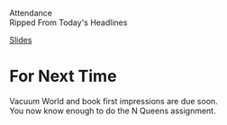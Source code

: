 Attendance  
Ripped From Today's Headlines

[Slides](https://docs.google.com/presentation/d/1lonF6HGPW7Urtt5V1OmT03NjvArpoPOsYtvKhnNDeDc/edit?usp=sharing)

# For Next Time
Vacuum World and book first impressions are due soon.  
You now know enough to do the N Queens assignment.
